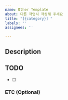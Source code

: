 ```yaml
---
name: Other Template
about: 다른 작업시 작성해 주세요
title: "[{category}] "
labels: ''
assignees: ''

---
```


<!--
## Category Naming 

```
- Docs: 문서 수정
- Refactor: 코드 리팩토링
- Test: 테스트 코드, 리팩토링 테스트 코드 추가
- Chore: 빌드 업무 수정, 패키지 매니저 수정, 잡일
```
-->

## Description
<!-- 해당 작업에 대해 간단히 설명해 주세요 -->

## TODO
<!-- 할 일 목록을 작성해 주세요 -->

- [ ] 

### ETC (Optional)
<!-- 기타 참고사항을 작성해 주세요 -->
